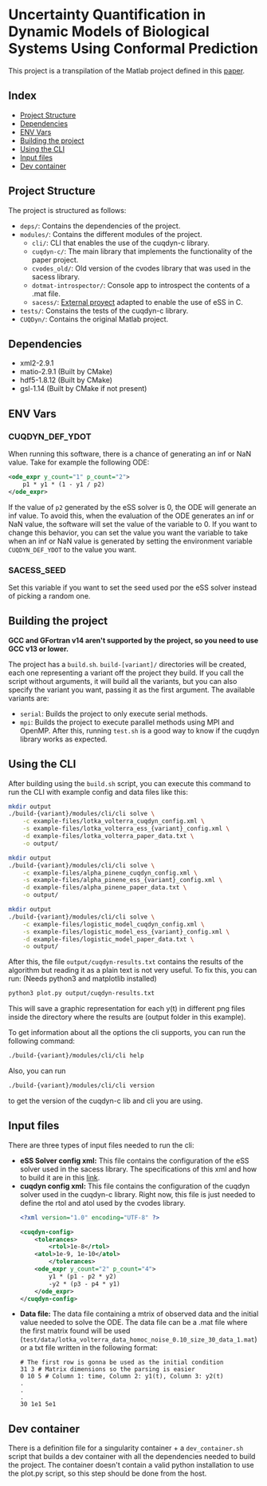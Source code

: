 # Uncertainty Quantification in Dynamic Models of Biological Systems Using Conformal Prediction

This project is a transpilation of the Matlab project
defined in this [paper](https://zenodo.org/records/13838652).

## Index

- [Project Structure](#project-structure)
- [Dependencies](#dependencies)
- [ENV Vars](#env-vars)
- [Building the project](#building-the-project)
- [Using the CLI](#using-the-cli)
- [Input files](#input-files)
- [Dev container](#dev-container)

## Project Structure

The project is structured as follows:

- `deps/`: Contains the dependencies of the project.
- `modules/`: Contains the different modules of the project.
    - `cli/`: CLI that enables the use of the cuqdyn-c library.
    - `cuqdyn-c/`: The main library that implements the functionality of the paper project.
    - `cvodes_old/`: Old version of the cvodes library that was used in the sacess library.
    - `dotmat-introspector/`: Console app to introspect the contents of a .mat file.
    - `sacess/`: [External proyect](https://bitbucket.org/DavidPenas/sacess-library) adapted to enable the
      use of eSS in C.
- `tests/`: Constains the tests of the cuqdyn-c library.
- `CUQDyn/`: Contains the original Matlab project.

## Dependencies

- xml2-2.9.1
- matio-2.9.1 (Built by CMake)
- hdf5-1.8.12 (Built by CMake)
- gsl-1.14 (Built by CMake if not present)

## ENV Vars

### CUQDYN_DEF_YDOT

When running this software, there is a chance of generating an inf or NaN value. Take for example the following ODE:

```xml
<ode_expr y_count="1" p_count="2">
    p1 * y1 * (1 - y1 / p2)
</ode_expr>
```

If the value of `p2` generated by the eSS solver is 0, the ODE will generate an inf value. To avoid this, when the
evaluation of the ODE generates an inf or NaN value, the software will set the value of the variable to 0. If you
want to change this behavior, you can set the value you want the variable to take when an inf or NaN value is
generated by setting the environment variable `CUQDYN_DEF_YDOT` to the value you want.

### SACESS_SEED

Set this variable if you want to set the seed used por the eSS solver instead of 
picking a random one.

## Building the project

**GCC and GFortran v14 aren't supported by the project, so you need to use GCC v13 or lower.**

The project has a `build.sh`.
`build-[variant]/` directories will be created, each one representing a variant
off the project they build. If you call the script without arguments, it will build
all the variants, but you can also specify the variant you want, passing it as the
first argument. The available variants are:

- `serial`: Builds the project to only execute serial methods.
- `mpi`: Builds the project to execute parallel methods using MPI and OpenMP.
  After this, running `test.sh` is a good way to know if the cuqdyn library works as expected.

## Using the CLI

After building using the `build.sh` script, you can execute this command to run the CLI
with example config and data files like this:

```bash
mkdir output
./build-{variant}/modules/cli/cli solve \
    -c example-files/lotka_volterra_cuqdyn_config.xml \
    -s example-files/lotka_volterra_ess_{variant}_config.xml \
    -d example-files/lotka_volterra_paper_data.txt \
    -o output/
```

```bash
mkdir output
./build-{variant}/modules/cli/cli solve \
    -c example-files/alpha_pinene_cuqdyn_config.xml \
    -s example-files/alpha_pinene_ess_{variant}_config.xml \
    -d example-files/alpha_pinene_paper_data.txt \
    -o output/
```

```bash
mkdir output
./build-{variant}/modules/cli/cli solve \
    -c example-files/logistic_model_cuqdyn_config.xml \
    -s example-files/logistic_model_ess_{variant}_config.xml \
    -d example-files/logistic_model_paper_data.txt \
    -o output/
```

After this, the file `output/cuqdyn-results.txt` contains the results of the
algorithm but reading it as a plain text is not very useful.
To fix this, you can run: (Needs python3 and matplotlib installed)

```bash
python3 plot.py output/cuqdyn-results.txt
```

This will save a graphic representation for each y(t) in different png files
inside the directory where the results are (output folder in this example).

To get information about all the options the cli supports, you can run the following command:

```bash
./build-{variant}/modules/cli/cli help
```

Also, you can run

```bash
./build-{variant}/modules/cli/cli version
```

to get the version of the cuqdyn-c lib and cli you are using.

## Input files

There are three types of input files needed to run the cli:

- **eSS Solver config xml:**
  This file contains the configuration of the eSS solver used in the sacess library.
  The specifications of this xml and how to build it are in
  this [link](https://bitbucket.org/DavidPenas/sacess-library/src/main/doc/manual/DOCUMENTATION_SACESS_SOFTWARE.pdf).
- **cuqdyn config xml:**
  This file contains the configuration of the cuqdyn solver used in the cuqdyn-c library.
  Right now, this file is just needed to define the rtol and atol used by the cvodes library.
  ```xml
  <?xml version="1.0" encoding="UTF-8" ?>

  <cuqdyn-config>
      <tolerances>
          <rtol>1e-8</rtol>
      <atol>1e-9, 1e-10</atol>
          </tolerances>
      <ode_expr y_count="2" p_count="4">
          y1 * (p1 - p2 * y2)
          -y2 * (p3 - p4 * y1)
      </ode_expr>
  </cuqdyn-config>
  ```
- **Data file:**
  The data file containing a mtrix of observed data and the initial value
  needed to solve the ODE. The data file can be a .mat file where the first matrix
  found will be used (`test/data/lotka_volterra_data_homoc_noise_0.10_size_30_data_1.mat`)
  or a txt file written in the following format:
  ```
  # The first row is gonna be used as the initial condition
  31 3 # Matrix dimensions so the parsing is easier
  0 10 5 # Column 1: time, Column 2: y1(t), Column 3: y2(t)
  .
  .
  .
  30 1e1 5e1
  ```

## Dev container

There is a definition file for a singularity container + a `dev_container.sh`
script that builds a dev container with all the dependencies needed to build
the project.
The container doesn't contain a valid python installation
to use the plot.py script, so this step should be done from the host.